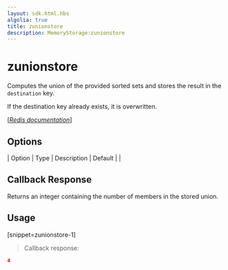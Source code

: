 ```yaml
---
layout: sdk.html.hbs
algolia: true
title: zunionstore
description: MemoryStorage:zunionstore
---
```


  

# zunionstore
Computes the union of the provided sorted sets and stores the result in the `destination` key.

If the destination key already exists, it is overwritten.

[[_Redis documentation_]](https://redis.io/commands/zunionstore)


## Options

| Option | Type | Description | Default |
|
## Callback Response

Returns an integer containing the number of members in the stored union.

## Usage

[snippet=zunionstore-1]
> Callback response:

```json
4
```